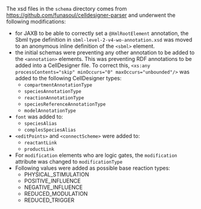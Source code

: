 The xsd files in the `schema` directory comes from <https://github.com/funasoul/celldesigner-parser> and underwent the following modifications:
 * for JAXB to be able to correctly set a `@XmlRootElement` annotation, the Sbml type definition in `sbml-level-2-v4-wo-annotation.xsd` was moved to an anonymous inline definition of the `<sbml>` element.
 * the initial schemas were preventing any other annotation to be added to the `<annotation>` elements. This was preventing RDF annotations to be added into a CellDesigner file. To correct this, `<xs:any processContents="skip" minOccurs="0" maxOccurs="unbounded"/>` was added to the following CellDesigner types:
   - `compartmentAnnotationType`
   - `speciesAnnotationType`
   - `reactionAnnotationType`
   - `speciesReferenceAnnotationType`
   - `modelAnnotationType`
 * `font` was added to:
   - `speciesAlias`
   - `complesSpeciesAlias`
 * `<editPoints>` and `<connectScheme>` were added to:
   - `reactantLink`
   - `productLink`
 * For `modification` elements who are logic gates, the `modification` attribute was changed to `modificationType`
 * Following values were added as possible base reaction types:
   - PHYSICAL_STIMULATION
   - POSITIVE_INFLUENCE
   - NEGATIVE_INFLUENCE
   - REDUCED_MODULATION
   - REDUCED_TRIGGER
